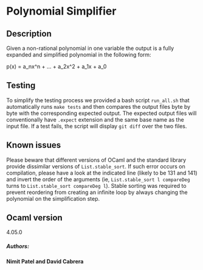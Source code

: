 # Polynomial Simplifier

## Description

Given a non-rational polynomial in one variable the output is a fully expanded and simplified polynomial in the following form:

p(x) = a_nx^n + ... + a_2x^2 + a_1x + a_0

## Testing

To simplify the testing process we provided a bash script `run_all.sh` that automatically runs `make tests` and then compares the output files byte by byte with the corresponding expected output. The expected output files will conventionally have `.expect` extension and the same base name as the input file. If a test fails, the script will display `git diff` over the two files.

## Known issues

Please beware that different versions of OCaml and the standard library provide dissimilar versions of `List.stable_sort`. If such error occurs on compilation, please have a look at the indicated line (likely to be 131 and 141) and invert the order of the arguments (ie, `List.stable_sort l compareDeg` turns to `List.stable_sort compareDeg l`). Stable sorting was required to prevent reordering from creating an infinite loop by always changing the polynomial on the simplification step.

## Ocaml version
4.05.0

##### Authors:
**Nimit Patel and David Cabrera**

